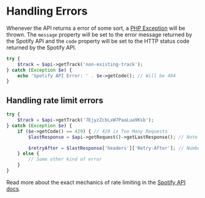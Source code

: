 # Handling Errors

Whenever the API returns a error of some sort, a [PHP Exception](http://php.net/manual/en/language.exceptions.php) will be thrown.
The `message` property will be set to the error message returned by the Spotify API and the `code` property will be set to the HTTP status code returned by the Spotify API.

```php
try {
    $track = $api->getTrack('non-existing-track');
} catch (Exception $e) {
    echo 'Spotify API Error: ' . $e->getCode(); // Will be 404
}
```

## Handling rate limit errors

```php
try {
    $track = $api->getTrack('7EjyzZcbLxW7PaaLua9Ksb');
} catch (Exception $e) {
    if ($e->getCode() == 429) { // 429 is Too Many Requests
        $lastResponse = $api->getRequest()->getLastResponse(); // Note "getRequest()" since $api->getLastResponse() won't be set

        $retryAfter = $lastResponse['headers']['Retry-After']; // Number of seconds to wait before sending another request
    } else {
        // Some other kind of error
    }
}
```

Read more about the exact mechanics of rate limiting in the [Spotify API docs](https://developer.spotify.com/web-api/user-guide/#rate-limiting).
